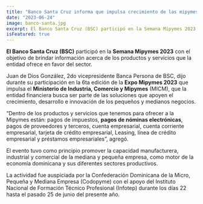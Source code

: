```yaml
---
title: "Banco Santa Cruz informa que impulsa crecimiento de las mipymes con sus productos y servicios"
date: "2023-06-24"
image: banco-santa.jpg
excerpt: El Banco Santa Cruz (BSC) participó en la Semana Mipymes 2023 con el objetivo de brindar información acerca de los productos y servicios que la entidad ofrece en favor del sector.
isFeatured: true
---
```


**El Banco Santa Cruz (BSC)** participó en la **Semana Mipymes 2023** con el objetivo de brindar información acerca de los productos y servicios que la entidad ofrece en favor del sector.

Juan de Dios González, 2do vicepresidente Banca Persona de BSC, dijo durante su participación en la 6ta edición de la **Expo Mipymes 2023** que impulsa el **Ministerio de Industria, Comercio y Mipymes** (MICM), que la entidad financiera busca ser parte de las soluciones que apoyen el crecimiento, desarrollo e innovación de los pequeños y medianos negocios.

“Dentro de los productos y servicios que tenemos para ofrecer a la Mipymes están: pagos de impuestos, **pagos de nóminas electrónicas**, pagos de proveedores y terceros, cuenta empresarial, cuenta corriente empresarial, tarjeta de crédito empresarial, Leasing, línea de crédito empresarial y préstamos empresariales”, agregó.

El evento tuvo como principio promover la capacidad manufacturera, industrial y comercial de la mediana y pequeña empresa, como motor de la economía dominicana y sus diferentes sectores productivos.

La actividad fue auspiciada por la Confederación Dominicana de la Micro, Pequeña y Mediana Empresa (Codopyme) con el apoyo del Instituto Nacional de Formación Técnico Profesional (Infotep) durante los días 22 hasta el pasado 25 de junio del presente año.
